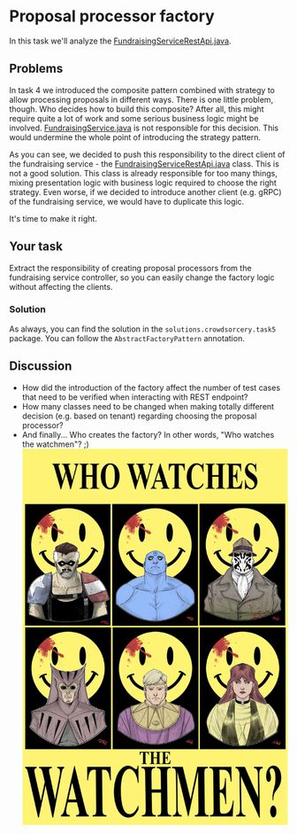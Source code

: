 # Proposal processor factory

In this task we'll analyze the [FundraisingServiceRestApi.java](..%2Fsrc%2Fmain%2Fjava%2Fpl%2Fwojtyna%2Ftrainings%2Fdesignpatterns%2Fproblems%2Fcrowdsorcery%2Ftask5%2Fcontrollers%2FFundraisingServiceRestApi.java).

## Problems
In task 4 we introduced the composite pattern combined with strategy to allow processing proposals in different ways. There is one little problem, though. Who decides how to build this composite? After all, this might require quite a lot of work and some serious business logic might be involved. [FundraisingService.java](..%2Fsrc%2Fmain%2Fjava%2Fpl%2Fwojtyna%2Ftrainings%2Fdesignpatterns%2Fproblems%2Fcrowdsorcery%2Ftask5%2Fservices%2FFundraisingService.java) is not responsible for this decision. This would undermine the whole point of introducing the strategy pattern.

As you can see, we decided to push this responsibility to the direct client of the fundraising service - the [FundraisingServiceRestApi.java](..%2Fsrc%2Fmain%2Fjava%2Fpl%2Fwojtyna%2Ftrainings%2Fdesignpatterns%2Fproblems%2Fcrowdsorcery%2Ftask5%2Fcontrollers%2FFundraisingServiceRestApi.java) class. This is not a good solution. This class is already responsible for too many things, mixing presentation logic with business logic required to choose the right strategy. Even worse, if we decided to introduce another client (e.g. gRPC) of the fundraising service, we would have to duplicate this logic.

It's time to make it right.

## Your task
Extract the responsibility of creating proposal processors from the fundraising service controller, so you can easily change the factory logic without affecting the clients.

### Solution
As always, you can find the solution in the `solutions.crowdsorcery.task5` package. You can follow the `AbstractFactoryPattern` annotation.

## Discussion
- How did the introduction of the factory affect the number of test cases that need to be verified when interacting with REST endpoint?
- How many classes need to be changed when making totally different decision (e.g. based on tenant) regarding choosing the proposal processor?
- And finally... Who creates the factory? In other words, "Who watches the watchmen"? ;) ![watchmen.jpg](watchmen.jpg)